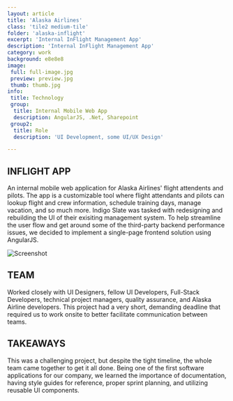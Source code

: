 ```yaml
---
layout: article
title: 'Alaska Airlines'
class: 'tile2 medium-tile'
folder: 'alaska-inflight'
excerpt: 'Internal InFlight Management App'
description: 'Internal InFlight Management App'
category: work
background: e8e8e8
image:
 full: full-image.jpg
 preview: preview.jpg
 thumb: thumb.jpg
info:
 title: Technology
 group: 
  title: Internal Mobile Web App
  description: AngularJS, .Net, Sharepoint
 group2: 
  title: Role
  description: 'UI Development, some UI/UX Design'

---
```


## INFLIGHT APP
An internal mobile web application for Alaska Airlines' flight attendents and pilots. The app is a customizable tool where flight attendants and pilots can lookup flight and crew information, schedule training days, manage vacation, and so much more. Indigo Slate was tasked with redesigning and rebuilding the UI of their exisiting management system. To help streamline the user flow and get around some of the third-party backend performance issues, we decided to implement a single-page frontend solution using AngularJS.

<div class="screenshot-container">
	<img srcset="/assets/images/work/{{page.folder}}/preview@2x.jpg 1089w, /assets/images/work/{{page.folder}}/preview.jpg 768w" src="/assets/images/work/{{page.folder}}/preview.jpg" alt="Screenshot" />
</div>

## TEAM
Worked closely with UI Designers, fellow UI Developers, Full-Stack Developers, technical project managers, quality assurance, and Alaska Airline developers. This project had a very short, demanding deadline that required us to work onsite to better facilitate communication between teams.

## TAKEAWAYS
This was a challenging project, but despite the tight timeline, the whole team came together to get it all done. Being one of the first software applications for our company, we learned the importance of documentation, having style guides for reference, proper sprint planning, and utilizing reusable UI components.